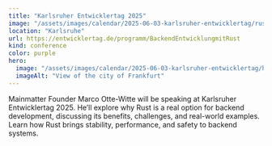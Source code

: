 ```yaml
---
title: "Karlsruher Entwicklertag 2025"
image: "/assets/images/calendar/2025-06-03-karlsruher-entwicklertag/rust.png"
location: "Karlsruhe"
url: https://entwicklertag.de/programm/BackendEntwicklungmitRust
kind: conference
color: purple
hero:
  image: "/assets/images/calendar/2025-06-03-karlsruher-entwicklertag/hero.png"
  imageAlt: "View of the city of Frankfurt"
---
```


Mainmatter Founder Marco Otte-Witte will be speaking at Karlsruher Entwicklertag 2025. He’ll explore why Rust is a real option for backend development, discussing its benefits, challenges, and real-world examples. Learn how Rust brings stability, performance, and safety to backend systems.
